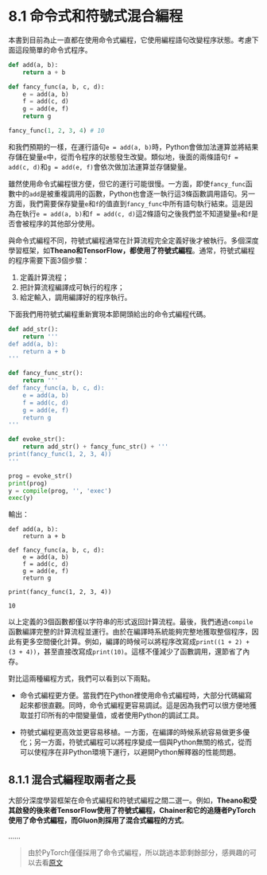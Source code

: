 # 8.1 命令式和符號式混合編程

本書到目前為止一直都在使用命令式編程，它使用編程語句改變程序狀態。考慮下面這段簡單的命令式程序。

``` python
def add(a, b):
    return a + b

def fancy_func(a, b, c, d):
    e = add(a, b)
    f = add(c, d)
    g = add(e, f)
    return g

fancy_func(1, 2, 3, 4) # 10
```

和我們預期的一樣，在運行語句`e = add(a, b)`時，Python會做加法運算並將結果存儲在變量`e`中，從而令程序的狀態發生改變。類似地，後面的兩條語句`f = add(c, d)`和`g = add(e, f)`會依次做加法運算並存儲變量。

雖然使用命令式編程很方便，但它的運行可能很慢。一方面，即使`fancy_func`函數中的`add`是被重複調用的函數，Python也會逐一執行這3條函數調用語句。另一方面，我們需要保存變量`e`和`f`的值直到`fancy_func`中所有語句執行結束。這是因為在執行`e = add(a, b)`和`f = add(c, d)`這2條語句之後我們並不知道變量`e`和`f`是否會被程序的其他部分使用。

與命令式編程不同，符號式編程通常在計算流程完全定義好後才被執行。多個深度學習框架，如**Theano和TensorFlow，都使用了符號式編程**。通常，符號式編程的程序需要下面3個步驟：

1. 定義計算流程；
2. 把計算流程編譯成可執行的程序；
3. 給定輸入，調用編譯好的程序執行。

下面我們用符號式編程重新實現本節開頭給出的命令式編程代碼。

``` python
def add_str():
    return '''
def add(a, b):
    return a + b
'''

def fancy_func_str():
    return '''
def fancy_func(a, b, c, d):
    e = add(a, b)
    f = add(c, d)
    g = add(e, f)
    return g
'''

def evoke_str():
    return add_str() + fancy_func_str() + '''
print(fancy_func(1, 2, 3, 4))
'''

prog = evoke_str()
print(prog)
y = compile(prog, '', 'exec')
exec(y)
```
輸出：
```
def add(a, b):
    return a + b

def fancy_func(a, b, c, d):
    e = add(a, b)
    f = add(c, d)
    g = add(e, f)
    return g

print(fancy_func(1, 2, 3, 4))

10
```

以上定義的3個函數都僅以字符串的形式返回計算流程。最後，我們通過`compile`函數編譯完整的計算流程並運行。由於在編譯時系統能夠完整地獲取整個程序，因此有更多空間優化計算。例如，編譯的時候可以將程序改寫成`print((1 + 2) + (3 + 4))`，甚至直接改寫成`print(10)`。這樣不僅減少了函數調用，還節省了內存。

對比這兩種編程方式，我們可以看到以下兩點。

* 命令式編程更方便。當我們在Python裡使用命令式編程時，大部分代碼編寫起來都很直觀。同時，命令式編程更容易調試。這是因為我們可以很方便地獲取並打印所有的中間變量值，或者使用Python的調試工具。

* 符號式編程更高效並更容易移植。一方面，在編譯的時候系統容易做更多優化；另一方面，符號式編程可以將程序變成一個與Python無關的格式，從而可以使程序在非Python環境下運行，以避開Python解釋器的性能問題。


## 8.1.1 混合式編程取兩者之長

大部分深度學習框架在命令式編程和符號式編程之間二選一。例如，**Theano和受其啟發的後來者TensorFlow使用了符號式編程，Chainer和它的追隨者PyTorch使用了命令式編程，而Gluon則採用了混合式編程的方式**。

......

> 由於PyTorch僅僅採用了命令式編程，所以跳過本節剩餘部分，感興趣的可以去看[原文](https://zh.d2l.ai/chapter_computational-performance/hybridize.html)
